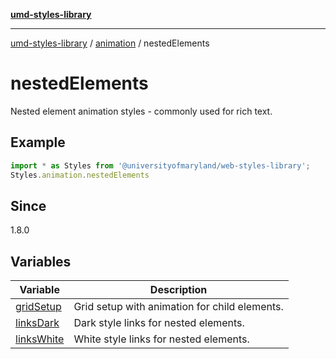 [**umd-styles-library**](../../../README.md)

***

[umd-styles-library](../../../modules.md) / [animation](../../README.md) / nestedElements

# nestedElements

Nested element animation styles - commonly used for rich text.

## Example

```typescript
import * as Styles from '@universityofmaryland/web-styles-library';
Styles.animation.nestedElements
```

## Since

1.8.0

## Variables

| Variable | Description |
| ------ | ------ |
| [gridSetup](variables/gridSetup.md) | Grid setup with animation for child elements. |
| [linksDark](variables/linksDark.md) | Dark style links for nested elements. |
| [linksWhite](variables/linksWhite.md) | White style links for nested elements. |
